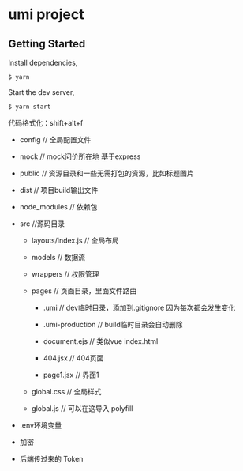 <!--
 * @Author: hcy
 * @Date: 2022-10-08 19:38:37
 * @LastEditors: hcy
 * @LastEditTime: 2022-10-21 16:57:37
 * @FilePath: \src\README.md
 * @Description:
 * 
-->
# umi project

## Getting Started

Install dependencies,

```bash
$ yarn
```

Start the dev server,

```bash
$ yarn start
```

代码格式化：shift+alt+f

- config // 全局配置文件

- mock // mock问价所在地 基于express

- public // 资源目录和一些无需打包的资源，比如标题图片

- dist // 项目build输出文件

- node_modules // 依赖包

- src //源码目录

  - layouts/index.js // 全局布局

  - models // 数据流

  - wrappers // 权限管理

  - pages // 页面目录，里面文件路由

    - .umi // dev临时目录，添加到.gitignore 因为每次都会发生变化

    - .umi-production // build临时目录会自动删除

    - document.ejs // 类似vue index.html

    - 404.jsx // 404页面

    - page1.jsx // 界面1
  
  - global.css // 全局样式

  - global.js // 可以在这导入 polyfill 
  
- .env环境变量


- 加密

 - 后端传过来的 Token 

    

